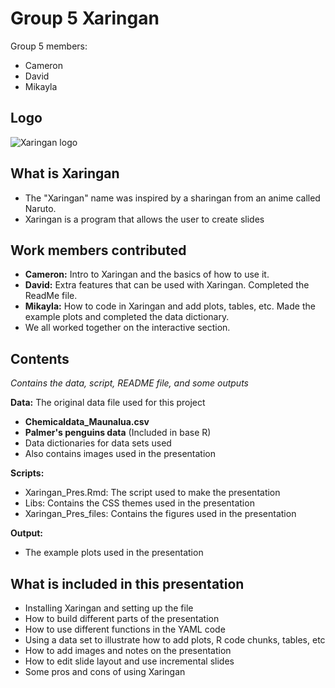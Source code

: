# Group 5 Xaringan
Group 5 members: 
- Cameron 
- David
- Mikayla

## Logo
![Xaringan logo](https://user-images.githubusercontent.com/163582/45438104-ea200600-b67b-11e8-80fa-d9f2a99a03b0.png)

## What is Xaringan
- The "Xaringan" name was inspired by a sharingan from an anime called Naruto.
- Xaringan is a program that allows the user to create slides

## Work members contributed

- **Cameron:** Intro to Xaringan and the basics of how to use it.
- **David:** Extra features that can be used with Xaringan. Completed the ReadMe file.
- **Mikayla:** How to code in Xaringan and add plots, tables, etc. Made the example plots and completed the data dictionary.
- We all worked together on the interactive section.


## Contents

_Contains the data, script, README file, and some outputs_

**Data:** The original data file used for this project
  - **Chemicaldata_Maunalua.csv**
  - **Palmer's penguins data** (Included in base R)
  - Data dictionaries for data sets used
  - Also contains images used in the presentation

**Scripts:**
  - Xaringan_Pres.Rmd: The script used to make the presentation
  - Libs: Contains the CSS themes used in the presentation
  - Xaringan_Pres_files: Contains the figures used in the presentation

**Output:**
  - The example plots used in the presentation



 
## What is included in this presentation

- Installing Xaringan and setting up the file
- How to build different parts of the presentation
- How to use different functions in the YAML code
- Using a data set to illustrate how to add plots, R code chunks, tables, etc
- How to add images and notes on the presentation
- How to edit slide layout and use incremental slides
- Some pros and cons of using Xaringan
